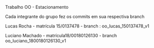 Trabalho OO - Estacionamento

Cada integrante do grupo fez os commits em sua respectiva branch

Lucas Rocha - matrícula 15/0137478 - branch : oo_lucas_150137478_v1

Luciano Machado - matrícula18/00180126130 - branch oo_luciano_1800180126130_v1

